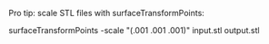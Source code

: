 Pro tip: scale STL files with surfaceTransformPoints:

surfaceTransformPoints -scale "(.001 .001 .001)" input.stl output.stl
